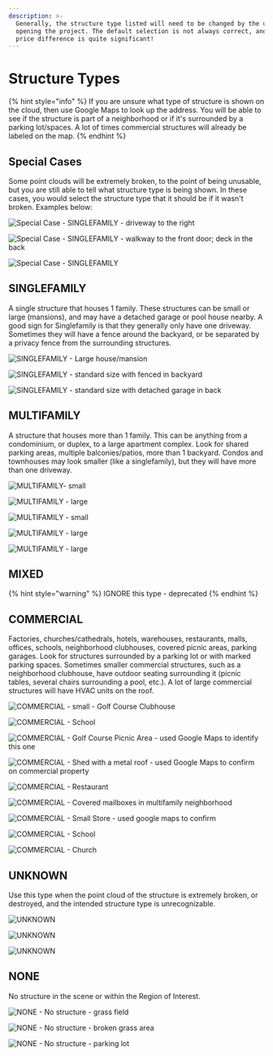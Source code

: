 ```yaml
---
description: >-
  Generally, the structure type listed will need to be changed by the user upon
  opening the project. The default selection is not always correct, and the
  price difference is quite significant!
---
```


# Structure Types

{% hint style="info" %}
If you are unsure what type of structure is shown on the cloud, then use Google Maps to look up the address. You will be able to see if the structure is part of a neighborhood or if it's surrounded by a parking lot/spaces. A lot of times commercial structures will already be labeled on the map. 
{% endhint %}

## Special Cases

Some point clouds will be extremely broken, to the point of being unusable, but you are still able to tell what structure type is being shown. In these cases, you would select the structure type that it should be if it wasn't broken. Examples below:

![Special Case - SINGLEFAMILY - driveway to the right](../.gitbook/assets/unknown-or-singlefamily_49053.png)

![Special Case - SINGLEFAMILY - walkway to the front door; deck in the back](../.gitbook/assets/unknown-or-singlefamily_49046.png)

![Special Case - SINGLEFAMILY](../.gitbook/assets/unknown-or-singlefamily_49048.png)

## SINGLEFAMILY

A single structure that houses 1 family. These structures can be small or large \(mansions\), and may have a detached garage or pool house nearby. A good sign for Singlefamily is that they generally only have one driveway. Sometimes they will have a fence around the backyard, or be separated by a privacy fence from the surrounding structures.

![SINGLEFAMILY - Large house/mansion](../.gitbook/assets/single-family-1.gif)

![SINGLEFAMILY - standard size with fenced in backyard](../.gitbook/assets/single-family-2.gif)

![SINGLEFAMILY - standard size with detached garage in back](../.gitbook/assets/single-family-3.gif)

## MULTIFAMILY

A structure that houses more than 1 family. This can be anything from a condominium, or duplex, to a large apartment complex. Look for shared parking areas, multiple balconies/patios, more than 1 backyard. Condos and townhouses may look smaller \(like a singlefamily\), but they will have more than one driveway.

![MULTIFAMILY- small](../.gitbook/assets/multifamily_duplex_49106.png)

![MULTIFAMILY - large](../.gitbook/assets/multifamily-1.gif)

![MULTIFAMILY - small](../.gitbook/assets/multifamily_condos_49105.png)

![MULTIFAMILY - large](../.gitbook/assets/multifamily-2.gif)

![MULTIFAMILY - large](../.gitbook/assets/multifamily_apartments_unknown-project-number.png)

## MIXED

{% hint style="warning" %}
IGNORE this type - deprecated
{% endhint %}

## COMMERCIAL

Factories, churches/cathedrals, hotels, warehouses, restaurants, malls, offices, schools, neighborhood clubhouses, covered picnic areas, parking garages. Look for structures surrounded by a parking lot or with marked parking spaces. Sometimes smaller commercial structures, such as a neighborhood clubhouse, have outdoor seating surrounding it \(picnic tables, several chairs surrounding a pool, etc.\). A lot of large commercial structures will have HVAC units on the roof.

![COMMERCIAL - small - Golf Course Clubhouse](../.gitbook/assets/commercial_small_49109.png)

![COMMERCIAL - School](../.gitbook/assets/commercial-1.gif)

![COMMERCIAL - Golf Course Picnic Area - used Google Maps to identify this one](../.gitbook/assets/commercial_clubhouse_49108%20%281%29.png)

![COMMERCIAL - Shed with a metal roof - used Google Maps to confirm on commercial property](../.gitbook/assets/commercial-or-unknown_48540.png)

![COMMERCIAL - Restaurant](../.gitbook/assets/commercial-2.gif)

![COMMERCIAL - Covered mailboxes in multifamily neighborhood](../.gitbook/assets/commercial-or-unknown_48331.png)

![COMMERCIAL - Small Store - used google maps to confirm](../.gitbook/assets/commercial_small_48468.png)

![COMMERCIAL - School](../.gitbook/assets/commercial-3.gif)

![COMMERCIAL - Church](../.gitbook/assets/commercial_small_48429.png)

## UNKNOWN

Use this type when the point cloud of the structure is extremely broken, or destroyed, and the intended structure type is unrecognizable.

![UNKNOWN](../.gitbook/assets/unknown-or-none_49071.png)

![UNKNOWN](../.gitbook/assets/none-or-unknown_49073.png)

![UNKNOWN](../.gitbook/assets/none-or-unknown2_49072.png)

## NONE

No structure in the scene or within the Region of Interest.

![NONE - No structure - grass field](../.gitbook/assets/none-1.gif)

![NONE - No structure - broken grass area](../.gitbook/assets/none-2.gif)

![NONE - No structure - parking lot](../.gitbook/assets/none-3.gif)

